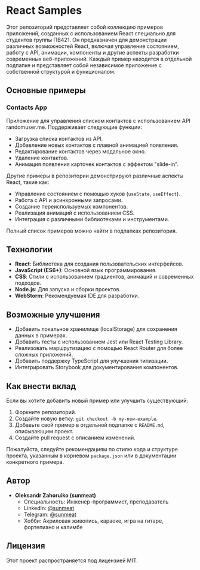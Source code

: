 # React Samples

Этот репозиторий представляет собой коллекцию примеров приложений, созданных с использованием React специально для студентов группы ПВ421. Он предназначен для демонстрации различных возможностей React, включая управление состоянием, работу с API, анимации, компоненты и другие аспекты разработки современных веб-приложений. Каждый пример находится в отдельной подпапке и представляет собой независимое приложение с собственной структурой и функционалом.

## Основные примеры

### Contacts App
Приложение для управления списком контактов с использованием API randomuser.me. Поддерживает следующие функции:
- Загрузка списка контактов из API.
- Добавление новых контактов с плавной анимацией появления.
- Редактирование контактов через модальное окно.
- Удаление контактов.
- Анимация появления карточек контактов с эффектом "slide-in".

Другие примеры в репозитории демонстрируют различные аспекты React, такие как:
- Управление состоянием с помощью хуков (`useState`, `useEffect`).
- Работа с API и асинхронными запросами.
- Создание переиспользуемых компонентов.
- Реализация анимаций с использованием CSS.
- Интеграция с различными библиотеками и инструментами.

Полный список примеров можно найти в подпапках репозитория.

## Технологии

- **React**: Библиотека для создания пользовательских интерфейсов.
- **JavaScript (ES6+)**: Основной язык программирования.
- **CSS**: Стили с использованием градиентов, анимаций и современных подходов.
- **Node.js**: Для запуска и сборки проектов.
- **WebStorm**: Рекомендуемая IDE для разработки.

## Возможные улучшения

- Добавить локальное хранилище (localStorage) для сохранения данных в примерах.
- Добавить тесты с использованием Jest или React Testing Library.
- Реализовать маршрутизацию с помощью React Router для более сложных приложений.
- Добавить поддержку TypeScript для улучшения типизации.
- Интегрировать Storybook для документирования компонентов.

## Как внести вклад

Если вы хотите добавить новый пример или улучшить существующий:
1. Форкните репозиторий.
2. Создайте новую ветку: `git checkout -b my-new-example`.
3. Добавьте свой пример в отдельной подпапке с `README.md`, описывающим проект.
4. Создайте pull request с описанием изменений.

Пожалуйста, следуйте рекомендациям по стилю кода и структуре проекта, указанным в корневом `package.json` или в документации конкретного примера.

## Автор

- **Oleksandr Zahoruiko (sunmeat)**  
  - Специальность: Инженер-программист, преподаватель
  - LinkedIn: [@sunmeat](https://www.linkedin.com/in/sunmeat)
  - Telegram: [@sunmeat](https://t.me/sunmeat)
  - Хобби: Акриловая живопись, караоке, игра на гитаре, фортепиано и калимбе

## Лицензия

Этот проект распространяется под лицензией MIT.
